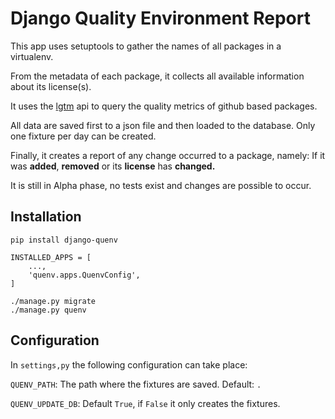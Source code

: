Django Quality Environment Report
=================================

This app uses setuptools to gather the names of all packages in a virtualenv.


From the metadata of each package, it collects all available information about
its license(s).


It uses the [lgtm](https://lgtm.com/) api to query the quality metrics of
github based packages.

All data are saved first to a json file and then loaded to the database.
Only one fixture per day can be created.

Finally, it creates a report of any change occurred to a package, namely:
If it was **added**, **removed** or its **license** has **changed.**

It is still in Alpha phase, no tests exist and changes are possible to occur.

Installation
------------
```
pip install django-quenv
```

```
INSTALLED_APPS = [
    ...,
    'quenv.apps.QuenvConfig',
]
```

```
./manage.py migrate
./manage.py quenv
```

Configuration
-------------
In `settings,py` the following configuration can take place:

`QUENV_PATH`: The path where the fixtures are saved. Default: `.`

`QUENV_UPDATE_DB`: Default `True`, if `False` it only creates the fixtures.
